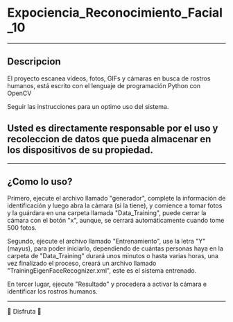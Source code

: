 # Expociencia_Reconocimiento_Facial_10

-----------------------------------
Descripcion
-----------------------------
El proyecto escanea vídeos, fotos, GIFs y cámaras en busca de rostros humanos, está escrito con el lenguaje de programación Python con OpenCV

Seguir las instrucciones para un optimo uso del sistema.

Usted es directamente responsable por el uso y recoleccion de datos que pueda almacenar en los dispositivos de su propiedad.
----------------------------------------
-----------------------------------
¿Como lo uso?
-----------------------------------
Primero, ejecute el archivo llamado "generador", complete la información de identificación y luego abra la cámara (si la tiene), y comience a tomar fotos y la guárdara en una carpeta llamada "Data_Training", puede cerrar la cámara con el botón "x", aunque, se cerrará automáticamente cuando tome 500 fotos. 

Segundo, ejecute el archivo llamado "Entrenamiento", use la letra "Y" (mayus), para poder iniciarlo, dependiendo de cuántas personas haya en la carpeta de "Data_Training" durará unos minutos o hasta varias horas, una vez finalizado el proceso, creará un archivo llamado "TrainingEigenFaceRecognizer.xml", este es el sistema entrenado. 

En tercer lugar, ejecute "Resultado" y procedera a activar la cámara e identificar los rostros humanos.

----------------------------------------
👾 Disfruta 👾
